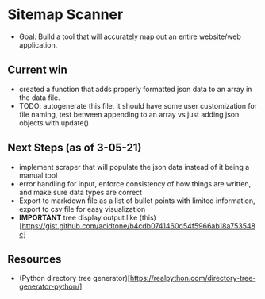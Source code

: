 # Sitemap Scanner
* Goal: Build a tool that will accurately map out an entire website/web application.

## Current win
* created a function that adds properly formatted json data to an array in the data file.
* TODO: autogenerate this file, it should have some user customization for file naming, test between appending to an array vs just adding json objects with update()

## Next Steps (as of 3-05-21)
* implement scraper that will populate the json data instead of it being a manual tool
* error handling for input, enforce consistency of how things are written, and make sure data types are correct
* Export to markdown file as a list of bullet points with limited information, export to csv file for easy visualization
* **IMPORTANT** tree display output like (this)[https://gist.github.com/acidtone/b4cdb0741460d54f5966ab18a753548c]

## Resources
* (Python directory tree generator)[https://realpython.com/directory-tree-generator-python/]

